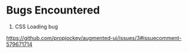 # Bugs Encountered

1. CSS Loading bug

https://github.com/propjockey/augmented-ui/issues/3#issuecomment-579671714